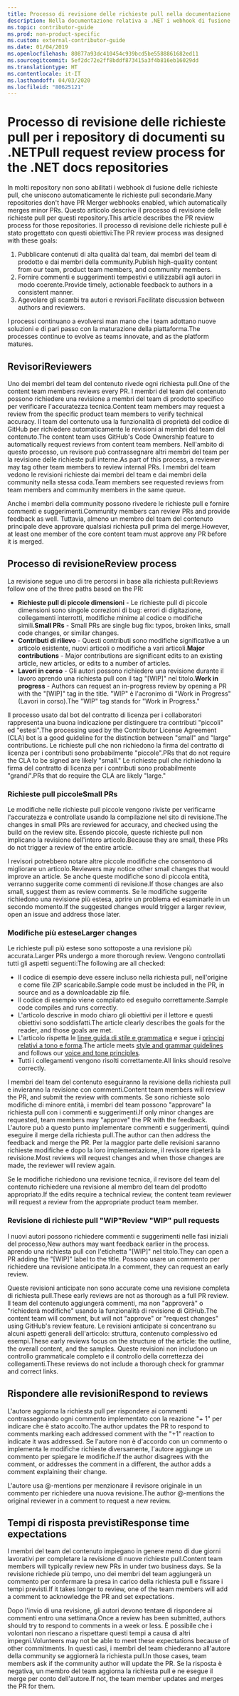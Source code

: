 ```yaml
---
title: Processo di revisione delle richieste pull nella documentazione relativa a .NET
description: Nella documentazione relativa a .NET i webhook di fusione di richieste pull non sono abilitati. Questo articolo descrive il processo di richiesta pull per questi repository
ms.topic: contributor-guide
ms.prod: non-product-specific
ms.custom: external-contributor-guide
ms.date: 01/04/2019
ms.openlocfilehash: 80877a93dc410454c939bcd5be5588861682ed11
ms.sourcegitcommit: 5ef2dc72e2ff8bddf873415a3f4b816eb16029dd
ms.translationtype: HT
ms.contentlocale: it-IT
ms.lasthandoff: 04/03/2020
ms.locfileid: "80625121"
---
```

# <a name="pull-request-review-process-for-the-net-docs-repositories"></a><span data-ttu-id="387c5-104">Processo di revisione delle richieste pull per i repository di documenti su .NET</span><span class="sxs-lookup"><span data-stu-id="387c5-104">Pull request review process for the .NET docs repositories</span></span>

<span data-ttu-id="387c5-105">In molti repository non sono abilitati i webhook di fusione delle richieste pull, che uniscono automaticamente le richieste pull secondarie.</span><span class="sxs-lookup"><span data-stu-id="387c5-105">Many repositories don't have PR Merger webhooks enabled, which automatically merges minor PRs.</span></span> <span data-ttu-id="387c5-106">Questo articolo descrive il processo di revisione delle richieste pull per questi repository.</span><span class="sxs-lookup"><span data-stu-id="387c5-106">This article describes the PR review process for those repositories.</span></span> <span data-ttu-id="387c5-107">Il processo di revisione delle richieste pull è stato progettato con questi obiettivi:</span><span class="sxs-lookup"><span data-stu-id="387c5-107">The PR review process was designed with these goals:</span></span>

1. <span data-ttu-id="387c5-108">Pubblicare contenuti di alta qualità dal team, dai membri del team di prodotto e dai membri della community.</span><span class="sxs-lookup"><span data-stu-id="387c5-108">Publish high-quality content from our team, product team members, and community members.</span></span>
1. <span data-ttu-id="387c5-109">Fornire commenti e suggerimenti tempestivi e utilizzabili agli autori in modo coerente.</span><span class="sxs-lookup"><span data-stu-id="387c5-109">Provide timely, actionable feedback to authors in a consistent manner.</span></span>
1. <span data-ttu-id="387c5-110">Agevolare gli scambi tra autori e revisori.</span><span class="sxs-lookup"><span data-stu-id="387c5-110">Facilitate discussion between authors and reviewers.</span></span>

<span data-ttu-id="387c5-111">I processi continuano a evolversi man mano che i team adottano nuove soluzioni e di pari passo con la maturazione della piattaforma.</span><span class="sxs-lookup"><span data-stu-id="387c5-111">The processes continue to evolve as teams innovate, and as the platform matures.</span></span>

## <a name="reviewers"></a><span data-ttu-id="387c5-112">Revisori</span><span class="sxs-lookup"><span data-stu-id="387c5-112">Reviewers</span></span>

<span data-ttu-id="387c5-113">Uno dei membri del team del contenuto rivede ogni richiesta pull.</span><span class="sxs-lookup"><span data-stu-id="387c5-113">One of the content team members reviews every PR.</span></span> <span data-ttu-id="387c5-114">I membri del team del contenuto possono richiedere una revisione a membri del team di prodotto specifico per verificare l'accuratezza tecnica.</span><span class="sxs-lookup"><span data-stu-id="387c5-114">Content team members may request a review from the specific product team members to verify technical accuracy.</span></span> <span data-ttu-id="387c5-115">Il team del contenuto usa la funzionalità di proprietà del codice di GitHub per richiedere automaticamente le revisioni ai membri del team del contenuto.</span><span class="sxs-lookup"><span data-stu-id="387c5-115">The content team uses GitHub's Code Ownership feature to automatically request reviews from content team members.</span></span> <span data-ttu-id="387c5-116">Nell'ambito di questo processo, un revisore può contrassegnare altri membri del team per la revisione delle richieste pull interne.</span><span class="sxs-lookup"><span data-stu-id="387c5-116">As part of this process, a reviewer may tag other team members to review internal PRs.</span></span> <span data-ttu-id="387c5-117">I membri del team vedono le revisioni richieste dai membri del team e dai membri della community nella stessa coda.</span><span class="sxs-lookup"><span data-stu-id="387c5-117">Team members see requested reviews from team members and community members in the same queue.</span></span>

<span data-ttu-id="387c5-118">Anche i membri della community possono rivedere le richieste pull e fornire commenti e suggerimenti.</span><span class="sxs-lookup"><span data-stu-id="387c5-118">Community members can review PRs and provide feedback as well.</span></span> <span data-ttu-id="387c5-119">Tuttavia, almeno un membro del team del contenuto principale deve approvare qualsiasi richiesta pull prima del merge.</span><span class="sxs-lookup"><span data-stu-id="387c5-119">However, at least one member of the core content team must approve any PR before it is merged.</span></span>

## <a name="review-process"></a><span data-ttu-id="387c5-120">Processo di revisione</span><span class="sxs-lookup"><span data-stu-id="387c5-120">Review process</span></span>

<span data-ttu-id="387c5-121">La revisione segue uno di tre percorsi in base alla richiesta pull:</span><span class="sxs-lookup"><span data-stu-id="387c5-121">Reviews follow one of the three paths based on the PR:</span></span>

- <span data-ttu-id="387c5-122">**Richieste pull di piccole dimensioni** - Le richieste pull di piccole dimensioni sono singole correzioni di bug: errori di digitazione, collegamenti interrotti, modifiche minime al codice o modifiche simili.</span><span class="sxs-lookup"><span data-stu-id="387c5-122">**Small PRs** - Small PRs are single bug fix: typos, broken links, small code changes, or similar changes.</span></span>
- <span data-ttu-id="387c5-123">**Contributi di rilievo** - Questi contributi sono modifiche significative a un articolo esistente, nuovi articoli o modifiche a vari articoli.</span><span class="sxs-lookup"><span data-stu-id="387c5-123">**Major contributions** - Major contributions are significant edits to an existing article, new articles, or edits to a number of articles.</span></span>
- <span data-ttu-id="387c5-124">**Lavori in corso** - Gli autori possono richiedere una revisione durante il lavoro aprendo una richiesta pull con il tag "[WIP]" nel titolo.</span><span class="sxs-lookup"><span data-stu-id="387c5-124">**Work in progress** - Authors can request an in-progress review by opening a PR with the "[WIP]" tag in the title.</span></span> <span data-ttu-id="387c5-125">"WIP" è l'acronimo di "Work in Progress" (Lavori in corso).</span><span class="sxs-lookup"><span data-stu-id="387c5-125">The "WIP" tag stands for "Work in Progress."</span></span> 

<span data-ttu-id="387c5-126">Il processo usato dal bot del contratto di licenza per i collaboratori rappresenta una buona indicazione per distinguere tra contributi "piccoli" ed "estesi".</span><span class="sxs-lookup"><span data-stu-id="387c5-126">The processing used by the Contributor License Agreement (CLA) bot is a good guideline for the distinction between "small" and "large" contributions.</span></span> <span data-ttu-id="387c5-127">Le richieste pull che non richiedono la firma del contratto di licenza per i contributi sono probabilmente "piccole".</span><span class="sxs-lookup"><span data-stu-id="387c5-127">PRs that do not require the CLA to be signed are likely "small."</span></span> <span data-ttu-id="387c5-128">Le richieste pull che richiedono la firma del contratto di licenza per i contributi sono probabilmente "grandi".</span><span class="sxs-lookup"><span data-stu-id="387c5-128">PRs that do require the CLA are likely "large."</span></span>

### <a name="small-prs"></a><span data-ttu-id="387c5-129">Richieste pull piccole</span><span class="sxs-lookup"><span data-stu-id="387c5-129">Small PRs</span></span>

<span data-ttu-id="387c5-130">Le modifiche nelle richieste pull piccole vengono riviste per verificarne l'accuratezza e controllate usando la compilazione nel sito di revisione.</span><span class="sxs-lookup"><span data-stu-id="387c5-130">The changes in small PRs are reviewed for accuracy, and checked using the build on the review site.</span></span> <span data-ttu-id="387c5-131">Essendo piccole, queste richieste pull non implicano la revisione dell'intero articolo.</span><span class="sxs-lookup"><span data-stu-id="387c5-131">Because they are small, these PRs do not trigger a review of the entire article.</span></span> 

<span data-ttu-id="387c5-132">I revisori potrebbero notare altre piccole modifiche che consentono di migliorare un articolo.</span><span class="sxs-lookup"><span data-stu-id="387c5-132">Reviewers may notice other small changes that would improve an article.</span></span> <span data-ttu-id="387c5-133">Se anche queste modifiche sono di piccola entità, verranno suggerite come commenti di revisione.</span><span class="sxs-lookup"><span data-stu-id="387c5-133">If those changes are also small, suggest them as review comments.</span></span> <span data-ttu-id="387c5-134">Se le modifiche suggerite richiedono una revisione più estesa, aprire un problema ed esaminarle in un secondo momento.</span><span class="sxs-lookup"><span data-stu-id="387c5-134">If the suggested changes would trigger a larger review, open an issue and address those later.</span></span> 

### <a name="larger-changes"></a><span data-ttu-id="387c5-135">Modifiche più estese</span><span class="sxs-lookup"><span data-stu-id="387c5-135">Larger changes</span></span>

<span data-ttu-id="387c5-136">Le richieste pull più estese sono sottoposte a una revisione più accurata.</span><span class="sxs-lookup"><span data-stu-id="387c5-136">Larger PRs undergo a more thorough review.</span></span> <span data-ttu-id="387c5-137">Vengono controllati tutti gli aspetti seguenti:</span><span class="sxs-lookup"><span data-stu-id="387c5-137">The following are all checked:</span></span>

- <span data-ttu-id="387c5-138">Il codice di esempio deve essere incluso nella richiesta pull, nell'origine e come file ZIP scaricabile.</span><span class="sxs-lookup"><span data-stu-id="387c5-138">Sample code must be included in the PR, in source and as a downloadable zip file.</span></span>
- <span data-ttu-id="387c5-139">Il codice di esempio viene compilato ed eseguito correttamente.</span><span class="sxs-lookup"><span data-stu-id="387c5-139">Sample code compiles and runs correctly.</span></span>
- <span data-ttu-id="387c5-140">L'articolo descrive in modo chiaro gli obiettivi per il lettore e questi obiettivi sono soddisfatti.</span><span class="sxs-lookup"><span data-stu-id="387c5-140">The article clearly describes the goals for the reader, and those goals are met.</span></span>
- <span data-ttu-id="387c5-141">L'articolo rispetta le [linee guida di stile e grammatica](dotnet-style-guide.md) e segue i [principi relativi a tono e forma](dotnet-voice-tone.md).</span><span class="sxs-lookup"><span data-stu-id="387c5-141">The article meets [style and grammar guidelines](dotnet-style-guide.md) and follows our [voice and tone principles](dotnet-voice-tone.md).</span></span>
- <span data-ttu-id="387c5-142">Tutti i collegamenti vengono risolti correttamente.</span><span class="sxs-lookup"><span data-stu-id="387c5-142">All links should resolve correctly.</span></span>

<span data-ttu-id="387c5-143">I membri del team del contenuto eseguiranno la revisione della richiesta pull e invieranno la revisione con commenti.</span><span class="sxs-lookup"><span data-stu-id="387c5-143">Content team members will review the PR, and submit the review with comments.</span></span> <span data-ttu-id="387c5-144">Se sono richieste solo modifiche di minore entità, i membri del team possono "approvare" la richiesta pull con i commenti e suggerimenti.</span><span class="sxs-lookup"><span data-stu-id="387c5-144">If only minor changes are requested, team members may "approve" the PR with the feedback.</span></span> <span data-ttu-id="387c5-145">L'autore può a questo punto implementare commenti e suggerimenti, quindi eseguire il merge della richiesta pull.</span><span class="sxs-lookup"><span data-stu-id="387c5-145">The author can then address the feedback and merge the PR.</span></span> <span data-ttu-id="387c5-146">Per la maggior parte delle revisioni saranno richieste modifiche e dopo la loro implementazione, il revisore ripeterà la revisione.</span><span class="sxs-lookup"><span data-stu-id="387c5-146">Most reviews will request changes and when those changes are made, the reviewer will review again.</span></span>

<span data-ttu-id="387c5-147">Se le modifiche richiedono una revisione tecnica, il revisore del team del contenuto richiedere una revisione al membro del team del prodotto appropriato.</span><span class="sxs-lookup"><span data-stu-id="387c5-147">If the edits require a technical review, the content team reviewer will request a review from the appropriate product team member.</span></span>

### <a name="review-wip-pull-requests"></a><span data-ttu-id="387c5-148">Revisione di richieste pull "WIP"</span><span class="sxs-lookup"><span data-stu-id="387c5-148">Review "WIP" pull requests</span></span>

<span data-ttu-id="387c5-149">I nuovi autori possono richiedere commenti e suggerimenti nelle fasi iniziali del processo,</span><span class="sxs-lookup"><span data-stu-id="387c5-149">New authors may want feedback earlier in the process.</span></span> <span data-ttu-id="387c5-150">aprendo una richiesta pull con l'etichetta "[WIP]" nel titolo.</span><span class="sxs-lookup"><span data-stu-id="387c5-150">They can open a PR adding the "[WIP]" label to the title.</span></span> <span data-ttu-id="387c5-151">Possono usare un commento per richiedere una revisione anticipata.</span><span class="sxs-lookup"><span data-stu-id="387c5-151">In a comment, they can request an early review.</span></span>

<span data-ttu-id="387c5-152">Queste revisioni anticipate non sono accurate come una revisione completa di richiesta pull.</span><span class="sxs-lookup"><span data-stu-id="387c5-152">These early reviews are not as thorough as a full PR review.</span></span> <span data-ttu-id="387c5-153">Il team del contenuto aggiungerà commenti, ma non "approverà" o "richiederà modifiche" usando la funzionalità di revisione di GitHub.</span><span class="sxs-lookup"><span data-stu-id="387c5-153">The content team will comment, but will not "approve" or "request changes" using GitHub's review feature.</span></span> <span data-ttu-id="387c5-154">Le revisioni anticipate si concentrano su alcuni aspetti generali dell'articolo: struttura, contenuto complessivo ed esempi.</span><span class="sxs-lookup"><span data-stu-id="387c5-154">These early reviews focus on the structure of the article: the outline, the overall content, and the samples.</span></span> <span data-ttu-id="387c5-155">Queste revisioni non includono un controllo grammaticale completo e il controllo della correttezza dei collegamenti.</span><span class="sxs-lookup"><span data-stu-id="387c5-155">These reviews do not include a thorough check for grammar and correct links.</span></span>

## <a name="respond-to-reviews"></a><span data-ttu-id="387c5-156">Rispondere alle revisioni</span><span class="sxs-lookup"><span data-stu-id="387c5-156">Respond to reviews</span></span>

<span data-ttu-id="387c5-157">L'autore aggiorna la richiesta pull per rispondere ai commenti contrassegnando ogni commento implementato con la reazione "+ 1" per indicare che è stato accolto.</span><span class="sxs-lookup"><span data-stu-id="387c5-157">The author updates the PR to respond to comments marking each addressed comment with the "+1" reaction to indicate it was addressed.</span></span> <span data-ttu-id="387c5-158">Se l'autore non è d'accordo con un commento o implementa le modifiche richieste diversamente, l'autore aggiunge un commento per spiegare le modifiche.</span><span class="sxs-lookup"><span data-stu-id="387c5-158">If the author disagrees with the comment, or addresses the comment in a different, the author adds a comment explaining their change.</span></span>

<span data-ttu-id="387c5-159">L'autore usa @-mentions per menzionare il revisore originale in un commento per richiedere una nuova revisione.</span><span class="sxs-lookup"><span data-stu-id="387c5-159">The author @-mentions the original reviewer in a comment to request a new review.</span></span> 

## <a name="response-time-expectations"></a><span data-ttu-id="387c5-160">Tempi di risposta previsti</span><span class="sxs-lookup"><span data-stu-id="387c5-160">Response time expectations</span></span>

<span data-ttu-id="387c5-161">I membri del team del contenuto impiegano in genere meno di due giorni lavorativi per completare la revisione di nuove richieste pull.</span><span class="sxs-lookup"><span data-stu-id="387c5-161">Content team members will typically review new PRs in under two business days.</span></span> <span data-ttu-id="387c5-162">Se la revisione richiede più tempo, uno dei membri del team aggiungerà un commento per confermare la presa in carico della richiesta pull e fissare i tempi previsti.</span><span class="sxs-lookup"><span data-stu-id="387c5-162">If it takes longer to review, one of the team members will add a comment to acknowledge the PR and set expectations.</span></span>

<span data-ttu-id="387c5-163">Dopo l'invio di una revisione, gli autori devono tentare di rispondere ai commenti entro una settimana.</span><span class="sxs-lookup"><span data-stu-id="387c5-163">Once a review has been submitted, authors should try to respond to comments in a week or less.</span></span> <span data-ttu-id="387c5-164">È possibile che i volontari non riescano a rispettare questi tempi a causa di altri impegni.</span><span class="sxs-lookup"><span data-stu-id="387c5-164">Volunteers may not be able to meet these expectations because of other commitments.</span></span> <span data-ttu-id="387c5-165">In questi casi, i membri del team chiederanno all'autore della community se aggiornerà la richiesta pull.</span><span class="sxs-lookup"><span data-stu-id="387c5-165">In those cases, team members ask if the community author will update the PR.</span></span> <span data-ttu-id="387c5-166">Se la risposta è negativa, un membro del team aggiorna la richiesta pull e ne esegue il merge per conto dell'autore.</span><span class="sxs-lookup"><span data-stu-id="387c5-166">If not, the team member updates and merges the PR for them.</span></span>
